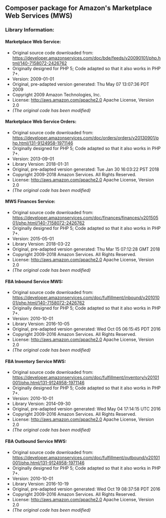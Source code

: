 ## Composer package for Amazon's Marketplace Web Services (MWS)

### Library Information:
  
#### Marketplace Web Service:
*   Original source code downloaded from:  
        https://developer.amazonservices.com/doc/bde/feeds/v20090101/php.html/140-7158072-2426762
*   Originally designed for PHP 5; Code adapted so that it also works in PHP 7+.
*   Version: 2009-01-01
*   Original, pre-adapted version generated: Thu May 07 13:07:36 PDT 2009
*   Copyright 2009 Amazon Technologies, Inc.
*   License: http://aws.amazon.com/apache2.0  Apache License, Version 2.0
*   _(The original code has been modified)_
  
#### Marketplace Web Service Orders:
*   Original source code downloaded from:  
        https://developer.amazonservices.com/doc/orders/orders/v20130901/php.html/131-9124958-1971146
*   Originally designed for PHP 5; Code adapted so that it also works in PHP 7+.
*   Version: 2013-09-01
*   Library Version: 2018-01-31
*   Original, pre-adapted version generated: Tue Jan 30 16:03:22 PST 2018
*   Copyright 2009-2018 Amazon Services. All Rights Reserved.
*   License: http://aws.amazon.com/apache2.0  Apache License, Version 2.0
*   _(The original code has been modified)_
  
#### MWS Finances Service:
*   Original source code downloaded from:  
        https://developer.amazonservices.com/doc/finances/finances/v20150501/php.html/140-7158072-2426762
*   Originally designed for PHP 5; Code adapted so that it also works in PHP 7+.
*   Version: 2015-05-01
*   Library Version: 2018-03-22
*   Original, pre-adapted version generated: Thu Mar 15 07:12:28 GMT 2018
*   Copyright 2009-2018 Amazon Services. All Rights Reserved.
*   License: http://aws.amazon.com/apache2.0  Apache License, Version 2.0
*   _(The original code has been modified)_
  
#### FBA Inbound Service MWS:
*   Original source code downloaded from:  
        https://developer.amazonservices.com/doc/fulfillment/inbound/v20101001/php.html/140-7158072-2426762
*   Originally designed for PHP 5; Code adapted so that it also works in PHP 7+.
*   Version: 2010-10-01
*   Library Version: 2016-10-05
*   Original, pre-adapted version generated: Wed Oct 05 06:15:45 PDT 2016
*   Copyright 2009-2016 Amazon Services. All Rights Reserved.
*   License: http://aws.amazon.com/apache2.0  Apache License, Version 2.0
*   _(The original code has been modified)_
  
#### FBA Inventory Service MWS:
*   Original source code downloaded from:  
        https://developer.amazonservices.com/doc/fulfillment/inventory/v20101001/php.html/131-9124958-1971146
*   Originally designed for PHP 5; Code adapted so that it also works in PHP 7+.
*   Version: 2010-10-01
*   Library Version: 2014-09-30
*   Original, pre-adapted version generated: Wed May 04 17:14:15 UTC 2016
*   Copyright 2009-2016 Amazon Services. All Rights Reserved.
*   License: http://aws.amazon.com/apache2.0  Apache License, Version 2.0
*   _(The original code has been modified)_
  
#### FBA Outbound Service MWS:
*   Original source code downloaded from:  
        https://developer.amazonservices.com/doc/fulfillment/outbound/v20101001/php.html/131-9124958-1971146
*   Originally designed for PHP 5; Code adapted so that it also works in PHP 7+.
*   Version: 2010-10-01
*   Library Version: 2016-10-19
*   Original, pre-adapted version generated: Wed Oct 19 08:37:58 PDT 2016
*   Copyright 2009-2016 Amazon Services. All Rights Reserved.
*   License: http://aws.amazon.com/apache2.0  Apache License, Version 2.0
*   _(The original code has been modified)_